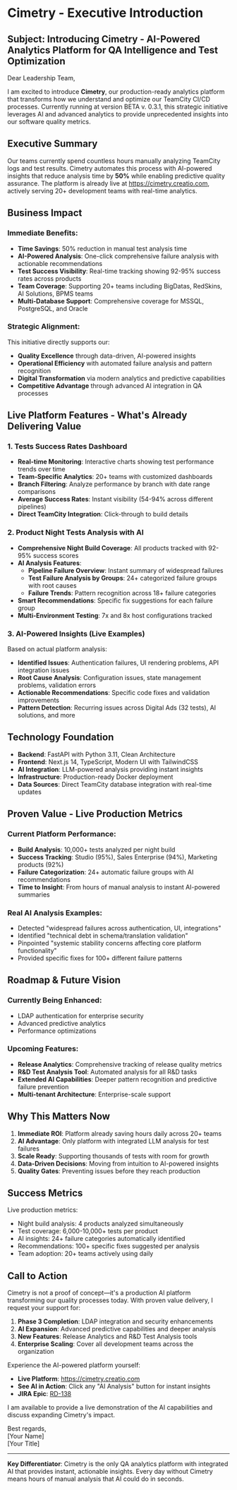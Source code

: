 # Cimetry - Executive Introduction

## Subject: Introducing Cimetry - AI-Powered Analytics Platform for QA Intelligence and Test Optimization

Dear Leadership Team,

I am excited to introduce **Cimetry**, our production-ready analytics platform that transforms how we understand and optimize our TeamCity CI/CD processes. Currently running at version BETA v. 0.3.1, this strategic initiative leverages AI and advanced analytics to provide unprecedented insights into our software quality metrics.

## Executive Summary

Our teams currently spend countless hours manually analyzing TeamCity logs and test results. Cimetry automates this process with AI-powered insights that reduce analysis time by **50%** while enabling predictive quality assurance. The platform is already live at https://cimetry.creatio.com, actively serving 20+ development teams with real-time analytics.

## Business Impact

### Immediate Benefits:
- **Time Savings**: 50% reduction in manual test analysis time
- **AI-Powered Analysis**: One-click comprehensive failure analysis with actionable recommendations
- **Test Success Visibility**: Real-time tracking showing 92-95% success rates across products
- **Team Coverage**: Supporting 20+ teams including BigDatas, RedSkins, AI Solutions, BPMS teams
- **Multi-Database Support**: Comprehensive coverage for MSSQL, PostgreSQL, and Oracle

### Strategic Alignment:
This initiative directly supports our:
- **Quality Excellence** through data-driven, AI-powered insights
- **Operational Efficiency** with automated failure analysis and pattern recognition
- **Digital Transformation** via modern analytics and predictive capabilities
- **Competitive Advantage** through advanced AI integration in QA processes

## Live Platform Features - What's Already Delivering Value

### 1. Tests Success Rates Dashboard
- **Real-time Monitoring**: Interactive charts showing test performance trends over time
- **Team-Specific Analytics**: 20+ teams with customized dashboards
- **Branch Filtering**: Analyze performance by branch with date range comparisons
- **Average Success Rates**: Instant visibility (54-94% across different pipelines)
- **Direct TeamCity Integration**: Click-through to build details

### 2. Product Night Tests Analysis with AI
- **Comprehensive Night Build Coverage**: All products tracked with 92-95% success scores
- **AI Analysis Features**:
  - **Pipeline Failure Overview**: Instant summary of widespread failures
  - **Test Failure Analysis by Groups**: 24+ categorized failure groups with root causes
  - **Failure Trends**: Pattern recognition across 18+ failure categories
- **Smart Recommendations**: Specific fix suggestions for each failure group
- **Multi-Environment Testing**: 7x and 8x host configurations tracked

### 3. AI-Powered Insights (Live Examples)
Based on actual platform analysis:
- **Identified Issues**: Authentication failures, UI rendering problems, API integration issues
- **Root Cause Analysis**: Configuration issues, state management problems, validation errors
- **Actionable Recommendations**: Specific code fixes and validation improvements
- **Pattern Detection**: Recurring issues across Digital Ads (32 tests), AI solutions, and more

## Technology Foundation

- **Backend**: FastAPI with Python 3.11, Clean Architecture
- **Frontend**: Next.js 14, TypeScript, Modern UI with TailwindCSS
- **AI Integration**: LLM-powered analysis providing instant insights
- **Infrastructure**: Production-ready Docker deployment
- **Data Sources**: Direct TeamCity database integration with real-time updates

## Proven Value - Live Production Metrics

### Current Platform Performance:
- **Build Analysis**: 10,000+ tests analyzed per night build
- **Success Tracking**: Studio (95%), Sales Enterprise (94%), Marketing products (92%)
- **Failure Categorization**: 24+ automatic failure groups with AI recommendations
- **Time to Insight**: From hours of manual analysis to instant AI-powered summaries

### Real AI Analysis Examples:
- Detected "widespread failures across authentication, UI, integrations"
- Identified "technical debt in schema/translation validation"
- Pinpointed "systemic stability concerns affecting core platform functionality"
- Provided specific fixes for 100+ different failure patterns

## Roadmap & Future Vision

### Currently Being Enhanced:
- LDAP authentication for enterprise security
- Advanced predictive analytics
- Performance optimizations

### Upcoming Features:
- **Release Analytics**: Comprehensive tracking of release quality metrics
- **R&D Test Analysis Tool**: Automated analysis for all R&D tasks
- **Extended AI Capabilities**: Deeper pattern recognition and predictive failure prevention
- **Multi-tenant Architecture**: Enterprise-scale support

## Why This Matters Now

1. **Immediate ROI**: Platform already saving hours daily across 20+ teams
2. **AI Advantage**: Only platform with integrated LLM analysis for test failures
3. **Scale Ready**: Supporting thousands of tests with room for growth
4. **Data-Driven Decisions**: Moving from intuition to AI-powered insights
5. **Quality Gates**: Preventing issues before they reach production

## Success Metrics

Live production metrics:
- Night build analysis: 4 products analyzed simultaneously
- Test coverage: 6,000-10,000+ tests per product
- AI insights: 24+ failure categories automatically identified
- Recommendations: 100+ specific fixes suggested per analysis
- Team adoption: 20+ teams actively using daily

## Call to Action

Cimetry is not a proof of concept—it's a production AI platform transforming our quality processes today. With proven value delivery, I request your support for:

1. **Phase 3 Completion**: LDAP integration and security enhancements
2. **AI Expansion**: Advanced predictive capabilities and deeper analysis
3. **New Features**: Release Analytics and R&D Test Analysis tools
4. **Enterprise Scaling**: Cover all development teams across the organization

Experience the AI-powered platform yourself:
- **Live Platform**: https://cimetry.creatio.com
- **See AI in Action**: Click any "AI Analysis" button for instant insights
- **JIRA Epic**: [RD-138](https://creatio.atlassian.net/browse/RD-138)

I am available to provide a live demonstration of the AI capabilities and discuss expanding Cimetry's impact.

Best regards,  
[Your Name]  
[Your Title]

---

**Key Differentiator**: Cimetry is the only QA analytics platform with integrated AI that provides instant, actionable insights. Every day without Cimetry means hours of manual analysis that AI could do in seconds.